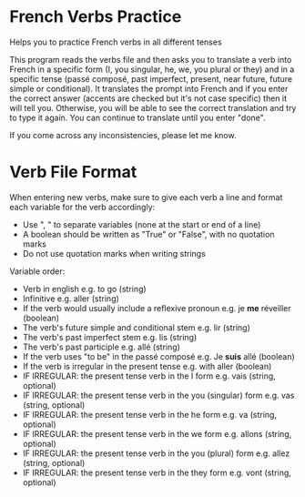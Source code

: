 # French Verbs Practice
Helps you to practice French verbs in all different tenses

This program reads the verbs file and then asks you to translate a verb into French in a specific form (I, you singular, he, we, you plural or they) and in a specific tense (passé composé, past imperfect, present, near future, future simple or conditional). It translates the prompt into French and if you enter the correct answer (accents are checked but it's not case specific) then it will tell you. Otherwise, you will be able to see the correct translation and try to type it again. You can continue to translate until you enter "done".

If you come across any inconsistencies, please let me know.

# Verb File Format
When entering new verbs, make sure to give each verb a line and format each variable for the verb accordingly:
- Use ", " to separate variables (none at the start or end of a line)
- A boolean should be written as "True" or "False", with no quotation marks
- Do not use quotation marks when writing strings

Variable order:
- Verb in english e.g. to go (string)
- Infinitive e.g. aller (string)
- If the verb would usually include a reflexive pronoun e.g. je **me** réveiller (boolean)
- The verb's future simple and conditional stem e.g. lir (string)
- The verb's past imperfect stem e.g. lis (string)
- The verb's past participle e.g. allé (string)
- If the verb uses "to be" in the passé composé e.g. Je **suis** allé (boolean)
- If the verb is irregular in the present tense e.g. with aller (boolean)
- IF IRREGULAR: the present tense verb in the I form e.g. vais (string, optional)
- IF IRREGULAR: the present tense verb in the you (singular) form e.g. vas (string, optional)
- IF IRREGULAR: the present tense verb in the he form e.g. va (string, optional)
- IF IRREGULAR: the present tense verb in the we form e.g. allons (string, optional)
- IF IRREGULAR: the present tense verb in the you (plural) form e.g. allez (string, optional)
- IF IRREGULAR: the present tense verb in the they form e.g. vont (string, optional)
